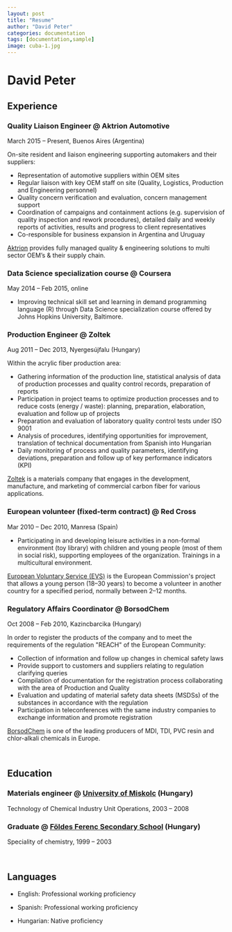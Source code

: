 ```yaml
---
layout: post
title: "Resume"
author: "David Peter"
categories: documentation
tags: [documentation,sample]
image: cuba-1.jpg
---
```


# David Peter

## Experience
 
### Quality Liaison Engineer @ Aktrion Automotive
 
March 2015 – Present, Buenos Aires (Argentina)
 
On-site resident and liaison engineering supporting automakers and their suppliers:

- Representation of automotive suppliers within OEM sites
- Regular liaison with key OEM staff on site (Quality, Logistics, Production and Engineering personnel)
- Quality concern verification and evaluation, concern management support
- Coordination of campaigns and containment actions (e.g. supervision of quality inspection and rework procedures), detailed daily and weekly reports of activities, results and progress to client representatives
- Co-responsible for business expansion in Argentina and Uruguay

[Aktrion](https://aktrion.com) provides fully managed quality & engineering solutions to multi sector OEM’s & their supply chain.



### Data Science specialization course @ Coursera
May 2014 – Feb 2015, online

- Improving technical skill set and learning in demand programming language (R) through Data Science specialization course offered by Johns Hopkins University, Baltimore. 



### Production Engineer @ Zoltek
Aug 2011 – Dec 2013, Nyergesújfalu (Hungary)

Within the acrylic fiber production area:

- Gathering information of the production line, statistical analysis of data of production processes and quality control records, preparation of reports
- Participation in project teams to optimize production processes and to reduce costs (energy / waste): planning, preparation, elaboration, evaluation and follow up of projects
- Preparation and evaluation of laboratory quality control tests under ISO 9001
- Analysis of procedures, identifying opportunities for improvement, translation of technical documentation from Spanish into Hungarian
- Daily monitoring of process and quality parameters, identifying deviations, preparation and follow up of key performance indicators (KPI)

[Zoltek](https://zoltek.com) is a materials company that engages in the development, manufacture, and marketing of commercial carbon fiber for various applications.



 
### European volunteer (fixed-term contract) @ Red Cross
Mar 2010 – Dec 2010, Manresa (Spain)

- Participating in and developing leisure activities in a non-formal environment (toy library) with children and young people (most of them in social risk), supporting employees of the organization. Trainings in a multicultural environment.

[European Voluntary Service (EVS)](https://europa.eu/youth/go-abroad/volunteering_en) is the European Commission's project that allows a young person (18–30 years) to become a volunteer in another country for a specified period, normally between 2–12 months. 




### Regulatory Affairs Coordinator @ BorsodChem
Oct 2008 – Feb 2010, Kazincbarcika (Hungary)

In order to register the products of the company and to meet the requirements of the regulation "REACH" of the European Community:

- Collection of information and follow up changes in chemical safety laws
- Provide support to customers and suppliers relating to regulation clarifying queries
- Compilation of documentation for the registration process collaborating with the area of Production and Quality
- Evaluation and updating of material safety data sheets (MSDSs) of the substances in accordance with the regulation
- Participation in teleconferences with the same industry companies to exchange information and promote registration

[BorsodChem](https://borsodchem.com) is one of the leading producers of MDI, TDI, PVC resin and chlor-alkali chemicals in Europe.

<br/>

## Education


### Materials engineer @ [University of Miskolc](https://www.uni-miskolc.hu/en) (Hungary)
Technology of Chemical Industry Unit Operations, 2003 – 2008

### Graduate @ [Földes Ferenc Secondary School](https://ffg.hu/) (Hungary)
Speciality of chemistry, 1999 – 2003

<br/>

## Languages

- English: Professional working proficiency

- Spanish: Professional working proficiency 

- Hungarian: Native proficiency
